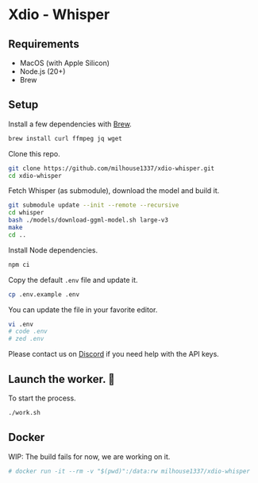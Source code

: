 # Xdio - Whisper

## Requirements

- MacOS (with Apple Silicon)
- Node.js (20+)
- Brew

## Setup

Install a few dependencies with [Brew](https://brew.sh/).

```bash
brew install curl ffmpeg jq wget
```

Clone this repo.

```bash
git clone https://github.com/milhouse1337/xdio-whisper.git
cd xdio-whisper
```

Fetch Whisper (as submodule), download the model and build it.

```bash
git submodule update --init --remote --recursive
cd whisper
bash ./models/download-ggml-model.sh large-v3
make
cd ..
```

Install Node dependencies.

```bash
npm ci
```

Copy the default `.env` file and update it.

```bash
cp .env.example .env
```

You can update the file in your favorite editor. 

```bash
vi .env
# code .env
# zed .env
```

Please contact us on [Discord](https://discord.gg/A6tHyATaw7) if you need help with the API keys.

## Launch the worker. 🚀

To start the process.

```bash
./work.sh
```

## Docker

WIP: The build fails for now, we are working on it.

```bash
# docker run -it --rm -v "$(pwd)":/data:rw milhouse1337/xdio-whisper
```
